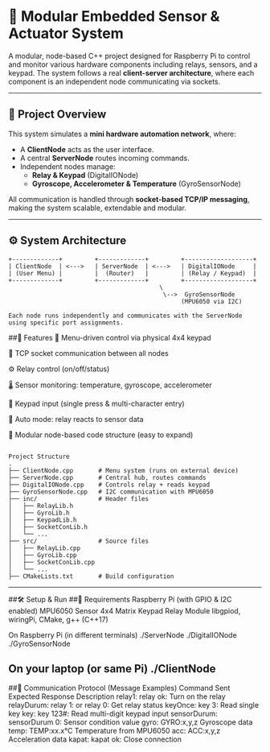 # 🔌 Modular Embedded Sensor & Actuator System

A modular, node-based C++ project designed for Raspberry Pi to control and monitor various hardware components including relays, sensors, and a keypad. The system follows a real **client-server architecture**, where each component is an independent node communicating via sockets.

---

## 🧠 Project Overview

This system simulates a **mini hardware automation network**, where:

- A **ClientNode** acts as the user interface.
- A central **ServerNode** routes incoming commands.
- Independent nodes manage:
  - **Relay & Keypad** (DigitalIONode)
  - **Gyroscope, Accelerometer & Temperature** (GyroSensorNode)

All communication is handled through **socket-based TCP/IP messaging**, making the system scalable, extendable and modular.

---

## ⚙️ System Architecture

```text
+-------------+         +-------------+         +-------------------+
| ClientNode  | <--->   | ServerNode  | <--->   | DigitalIONode     |
| (User Menu) |         |  (Router)   |         | (Relay / Keypad)  |
+-------------+         +-------------+         +-------------------+
                                          \
                                           \-->  GyroSensorNode
                                                (MPU6050 via I2C)

Each node runs independently and communicates with the ServerNode using specific port assignments.
```
##🔧 Features
🔢 Menu-driven control via physical 4x4 keypad

📡 TCP socket communication between all nodes

⚙️ Relay control (on/off/status)

🌡️ Sensor monitoring: temperature, gyroscope, accelerometer

🎹 Keypad input (single press & multi-character entry)

🔁 Auto mode: relay reacts to sensor data

🧱 Modular node-based code structure (easy to expand)

```text

Project Structure
.
├── ClientNode.cpp       # Menu system (runs on external device)
├── ServerNode.cpp       # Central hub, routes commands
├── DigitalIONode.cpp    # Controls relay + reads keypad
├── GyroSensorNode.cpp   # I2C communication with MPU6050
├── inc/                 # Header files
│   ├── RelayLib.h
│   ├── GyroLib.h
│   ├── KeypadLib.h
│   ├── SocketConLib.h
│   └── ...
├── src/                 # Source files
│   ├── RelayLib.cpp
│   ├── GyroLib.cpp
│   ├── SocketConLib.cpp
│   └── ...
├── CMakeLists.txt       # Build configuration

```
---

##🛠️ Setup & Run
##🔌 Requirements
Raspberry Pi (with GPIO & I2C enabled)
MPU6050 Sensor
4x4 Matrix Keypad
Relay Module
libgpiod, wiringPi, CMake, g++ (C++17)

On Raspberry Pi (in different terminals)
./ServerNode
./DigitalIONode
./GyroSensorNode

On your laptop (or same Pi)
./ClientNode
--- 
##📘 Communication Protocol (Message Examples)
Command Sent	        Expected Response	             Description
relay1:	              relay ok:	                     Turn on the relay
relayDurum:	          relay 1: or relay 0:	         Get relay status
keyOnce:	            key 3:	                       Read single key
key:	                key 123#:	                     Read multi-digit keypad input
sensorDurum:	        sensorDurum 0:	               Sensor condition value
gyro:	                GYRO:x,y,z	                   Gyroscope data
temp:	                TEMP:xx.x°C	                   Temperature from MPU6050
acc:	                ACC:x,y,z	                     Acceleration data
kapat:	              kapat ok:	                     Close connection


